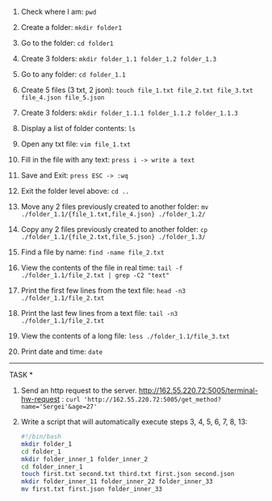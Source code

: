 1. Check where I am:
	`pwd`

2. Сreate a folder:
	`mkdir folder1`

3. Go to the folder:
	`cd folder1`

4. Create 3 folders:
	`mkdir folder_1.1 folder_1.2 folder_1.3`

5. Go to any folder:
	`cd folder_1.1`

6. Create 5 files (3 txt, 2 json):
	`touch file_1.txt file_2.txt file_3.txt file_4.json file_5.json`

7. Create 3 folders:
	`mkdir folder_1.1.1 folder_1.1.2 folder_1.1.3`

8. Display a list of folder contents:
	`ls`

9. Open any txt file:
	`vim file_1.txt`

10. Fill in the file with any text:
	`press i -> write a text`

11. Save and Exit:
	`press ESC -> :wq`

12. Exit the folder level above:
	`cd ..`

13. Move any 2 files previously created to another folder:
	`mv ./folder_1.1/{file_1.txt,file_4.json} ./folder_1.2/`

14. Copy any 2 files previously created to another folder:
	`cp ./folder_1.1/{file_2.txt,file_5.json} ./folder_1.3/`

15. Find a file by name:
	`find -name file_2.txt`

16. View the contents of the file in real time:
	`tail -f ./folder_1.1/file_2.txt | grep -C2 "text"`

17. Print the first few lines from the text file:
	`head -n3 ./folder_1.1/file_2.txt`

18. Print the last few lines from a text file:
	`tail -n3 ./folder_1.1/file_2.txt`

19. View the contents of a long file:
	`less ./folder_1.1/file_3.txt`

20. Print date and time:
	`date`

---

TASK *
1. Send an http request to the server. http://162.55.220.72:5005/terminal-hw-request :
	`curl 'http://162.55.220.72:5005/get_method?name='Sergei'&age=27'`
  
2. Write a script that will automatically execute steps 3, 4, 5, 6, 7, 8, 13:
	```sh
	#!/bin/bash
	mkdir folder_1
	cd folder_1
	mkdir folder_inner_1 folder_inner_2
	cd folder_inner_1
	touch first.txt second.txt third.txt first.json second.json
	mkdir folder_inner_11 folder_inner_22 folder_inner_33
	mv first.txt first.json folder_inner_33
	```
